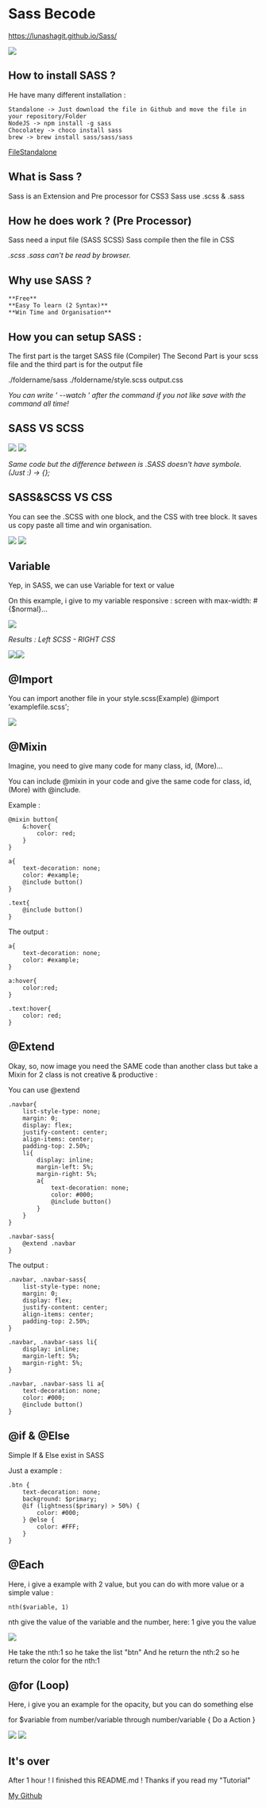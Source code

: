 Sass Becode
===========

https://lunashagit.github.io/Sass/

![](img/sass.svg)

## How to install SASS ?

He have many different installation :

    Standalone -> Just download the file in Github and move the file in your repository/Folder
    NodeJS -> npm install -g sass
    Chocolatey -> choco install sass
    brew -> brew install sass/sass/sass

[FileStandalone](https://github.com/sass/dart-sass/releases)
## What is Sass ?

Sass is an Extension and Pre processor for CSS3
Sass use .scss & .sass

## How he does work ? (Pre Processor)
Sass need a input file (SASS SCSS)
Sass compile then the file in CSS

_.scss .sass can't be read by browser._

## Why use SASS ?
    **Free**
    **Easy To learn (2 Syntax)**
    **Win Time and Organisation**

## How you can setup SASS :
The first part is the target SASS file (Compiler)
The Second Part is your scss file
and the third part is for the output file

./foldername/sass ./foldername/style.scss output.css 

_You can write ' --watch ' after the command if you not like save with the command all time!_

## SASS VS SCSS

![](img/sassCode.png) ![](img/scssCode.png)

_Same code but the difference between is .SASS doesn't have symbole. (Just :) -> {};_

## SASS&SCSS VS CSS 

You can see the .SCSS with one block, and the CSS with tree block. It saves us copy paste all time and win organisation.

![](img/sassCode.png) ![](img/cssCode.png)


## Variable

Yep, in SASS, we can use Variable for text or value

On this example, i give to my variable responsive : screen with max-width: #{$normal}...

![](img/variableCode.png)

_Results :_
_Left SCSS - RIGHT CSS_

![](img/variableCodeScss.png)![](img/variableCodeCss.png)

## @Import

You can import another file in your style.scss(Example)
    @import 'examplefile.scss';

![](img/importCode.png)

## @Mixin

Imagine, you need to give many code for many class, id, (More)...

You can include @mixin in your code and give the same code for class, id, (More) with @include.

Example : 

    @mixin button{
        &:hover{
            color: red;
        }
    }

    a{
        text-decoration: none;
        color: #example;
        @include button()
    }

    .text{
        @include button()
    }

The output :

    a{
        text-decoration: none;
        color: #example;
    }

    a:hover{
        color:red;
    }

    .text:hover{
        color: red;
    }

## @Extend

Okay, so, now image you need the SAME code than another class but take a Mixin for 2 class is not creative & productive :

You can use @extend

    .navbar{
        list-style-type: none;
        margin: 0;
        display: flex;
        justify-content: center;
        align-items: center;
        padding-top: 2.50%;
        li{
            display: inline;
            margin-left: 5%;
            margin-right: 5%;
            a{
                text-decoration: none;
                color: #000;
                @include button()
            }
        }
    }

    .navbar-sass{
        @extend .navbar
    }

The output :

    .navbar, .navbar-sass{
        list-style-type: none;
        margin: 0;
        display: flex;
        justify-content: center;
        align-items: center;
        padding-top: 2.50%;
    }

    .navbar, .navbar-sass li{
        display: inline;
        margin-left: 5%;
        margin-right: 5%;
    }

    .navbar, .navbar-sass li a{
        text-decoration: none;
        color: #000;
        @include button()
    }

## @if & @Else

Simple If & Else exist in SASS

Just a example :

    .btn {
        text-decoration: none;
        background: $primary;
        @if (lightness($primary) > 50%) {
            color: #000;
        } @else {
            color: #FFF;
        }
    }

## @Each

Here, i give a example with 2 value, but you can do with more value or a simple value :
    
    nth($variable, 1)

nth give the value of the variable and the number, here: 1 give you the value

![](img/eachCode.png)

He take the nth:1 so he take the list "btn"
And he return the nth:2 so he return the color for the nth:1

## @for (Loop)

Here, i give you an example for the opacity, but you can do something else

for $variable from number/variable through number/variable {
    Do a Action
} 

![](img/forCode.png)
![](img/forHTMLCode.png)

## It's over

After 1 hour ! I finished this README.md ! Thanks if you read my "Tutorial"

[My Github](https://github.com/LunashaGit)
